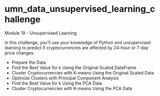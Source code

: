 # umn_data_unsupervised_learning_challenge
Module 19 - Unsupervised Learning

In this challenge, you’ll use your knowledge of Python and unsupervised learning to predict if cryptocurrencies are affected by 24-hour or 7-day price changes.

- Prepare the Data
- Find the Best Value for k Using the Original Scaled DataFrame
- Cluster Cryptocurrencies with K-means Using the Original Scaled Data
- Optimize Clusters with Principal Component Analysis
- Find the Best Value for k Using the PCA Data
- Cluster Cryptocurrencies with K-means Using the PCA Data